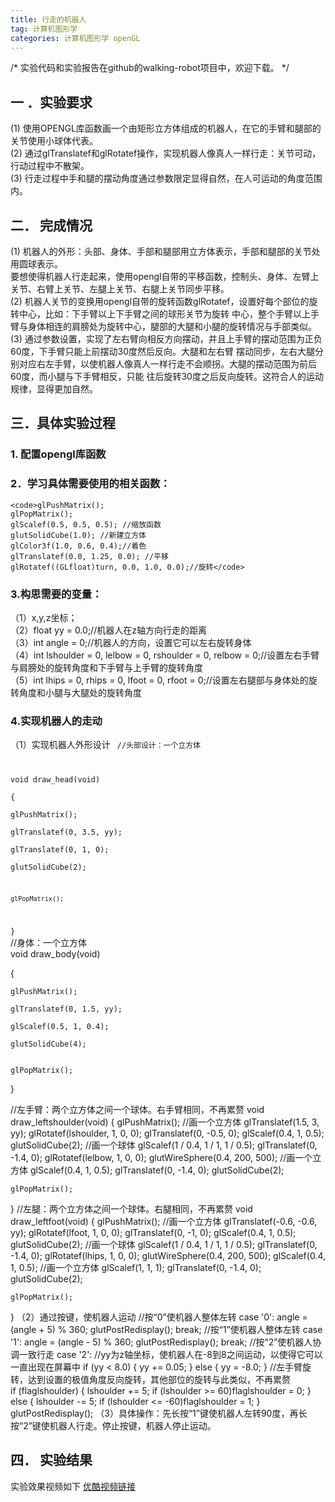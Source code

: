 ```yaml
---
title: 行走的机器人
tag: 计算机图形学
categories: 计算机图形学 openGL
---
```


/*
实验代码和实验报告在github的walking-robot项目中，欢迎下载。
*/

## 一 ．实验要求

(1) 使用OPENGL库函数画一个由矩形立方体组成的机器人，在它的手臂和腿部的关节使用小球体代表。  
(2) 通过glTranslatef和glRotatef操作，实现机器人像真人一样行走：关节可动，行动过程中不散架。  
(3) 行走过程中手和腿的摆动角度通过参数限定显得自然，在人可运动的角度范围内。  
## 二． 完成情况

(1) 机器人的外形：头部、身体、手部和腿部用立方体表示，手部和腿部的关节处用圆球表示。  
要想使得机器人行走起来，使用opengl自带的平移函数，控制头、身体、左臂上关节、右臂上关节、左腿上关节、右腿上关节同步平移。  
(2) 机器人关节的变换用opengl自带的旋转函数glRotatef，设置好每个部位的旋转中心，比如：下手臂以上下手臂之间的球形关节为旋转
中心，整个手臂以上手臂与身体相连的肩膀处为旋转中心，腿部的大腿和小腿的旋转情况与手部类似。  
(3) 通过参数设置，实现了左右臂向相反方向摆动，并且上手臂的摆动范围为正负60度，下手臂只能上前摆动30度然后反向。大腿和左右臂
摆动同步，左右大腿分别对应右左手臂，以使机器人像真人一样行走不会顺拐。大腿的摆动范围为前后60度，而小腿与下手臂相反，只能
往后旋转30度之后反向旋转。这符合人的运动规律，显得更加自然。  
## 三．具体实验过程  
### 1. 配置opengl库函数  
### 2．学习具体需要使用的相关函数：  
	<code>glPushMatrix();  
	glPopMatrix();  
	glScalef(0.5, 0.5, 0.5); //缩放函数  
	glutSolidCube(1.0); //新建立方体  
	glColor3f(1.0, 0.6, 0.4);//着色  
	glTranslatef(0.0, 1.25, 0.0); //平移  
	glRotatef((GLfloat)turn, 0.0, 1.0, 0.0);//旋转</code> 
	
### 3.构思需要的变量：  
（1）x,y,z坐标；  
（2）float yy = 0.0;//机器人在z轴方向行走的距离  
（3）int angle = 0;//机器人的方向，设置它可以左右旋转身体  
（4）int lshoulder = 0, lelbow = 0, rshoulder = 0, relbow = 0;//设置左右手臂与肩膀处的旋转角度和下手臂与上手臂的旋转角度  
（5）int lhips = 0, rhips = 0, lfoot = 0, rfoot = 0;//设置左右腿部与身体处的旋转角度和小腿与大腿处的旋转角度  
### 4.实现机器人的走动  
（1）实现机器人外形设计 
<code> 
//头部设计：一个立方体  

void draw_head(void)  
{  
	glPushMatrix();  
	glTranslatef(0, 3.5, yy);  
	glTranslatef(0, 1, 0);  
	glutSolidCube(2);
	
	glPopMatrix();  	
}</code>  
//身体：一个立方体  
void draw_body(void)

{

	glPushMatrix();
	
	glTranslatef(0, 1.5, yy);
	
	glScalef(0.5, 1, 0.4);
	
	glutSolidCube(4);
	

	glPopMatrix();
	
}

//左手臂：两个立方体之间一个球体。右手臂相同，不再累赘
void draw_leftshoulder(void)
{
	glPushMatrix();
	//画一个立方体
	glTranslatef(1.5, 3, yy);
	glRotatef(lshoulder, 1, 0, 0);
	glTranslatef(0, -0.5, 0);
	glScalef(0.4, 1, 0.5);
	glutSolidCube(2);
	//画一个球体
	glScalef(1 / 0.4, 1 / 1, 1 / 0.5);
	glTranslatef(0, -1.4, 0);
	glRotatef(lelbow, 1, 0, 0);
	glutWireSphere(0.4, 200, 500);
	//画一个立方体
	glScalef(0.4, 1, 0.5);
	glTranslatef(0, -1.4, 0);
	glutSolidCube(2);

	glPopMatrix();
}
//左腿：两个立方体之间一个球体。右腿相同，不再累赘
void draw_leftfoot(void)
{
	glPushMatrix();
	//画一个立方体
	glTranslatef(-0.6, -0.6, yy);
	glRotatef(lfoot, 1, 0, 0);
	glTranslatef(0, -1, 0);
	glScalef(0.4, 1, 0.5);
	glutSolidCube(2);
	//画一个球体
	glScalef(1 / 0.4, 1 / 1, 1 / 0.5);
	glTranslatef(0, -1.4, 0);
	glRotatef(lhips, 1, 0, 0);
	glutWireSphere(0.4, 200, 500);
	glScalef(0.4, 1, 0.5);
	//画一个立方体
	glScalef(1, 1, 1);
	glTranslatef(0, -1.4, 0);
	glutSolidCube(2);

	glPopMatrix();
}
（2）通过按键，使机器人运动
	//按“0”使机器人整体左转
	case '0':
		angle = (angle + 5) % 360;
		glutPostRedisplay();
		break;
	//按“1”使机器人整体左转
	case '1':
		angle = (angle - 5) % 360;
		glutPostRedisplay();
		break;
	//按“2”使机器人协调一致行走
	case '2':
		//yy为z轴坐标，使机器人在-8到8之间运动，以使得它可以一直出现在屏幕中
		if (yy < 8.0) {
			yy += 0.05;
		}
		else {
			yy = -8.0;
		}
		//左手臂旋转，达到设置的极值角度反向旋转，其他部位的旋转与此类似，不再累赘	
		if (flaglshoulder)
		{
			lshoulder += 5;
			if (lshoulder >= 60)flaglshoulder = 0;
		}
		else
		{
			lshoulder -= 5;
			if (lshoulder <= -60)flaglshoulder = 1;
		}
		glutPostRedisplay();
（3）具体操作：先长按“1”键使机器人左转90度，再长按“2”键使机器人行走。停止按键，机器人停止运动。

## 四． 实验结果
实验效果视频如下 [优酷视频链接](http://v.youku.com/v_show/id_XMjY4MzQ2MzAzNg==)